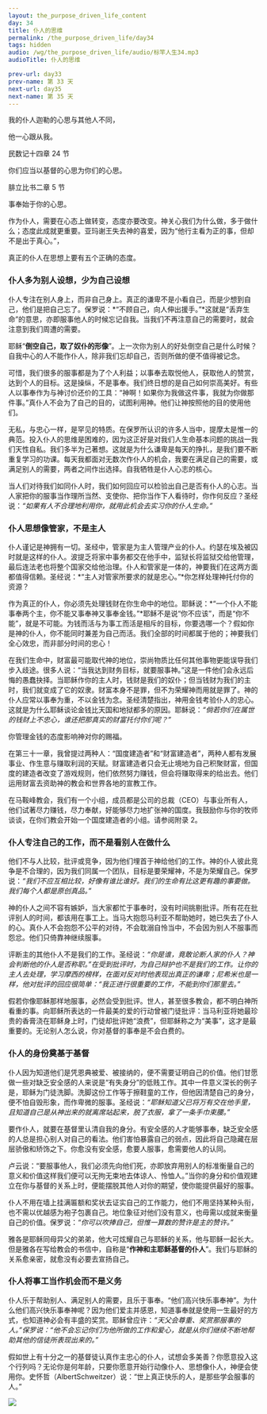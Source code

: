 ```yaml
---
layout: the_purpose_driven_life_content
day: 34
title: 仆人的思维
permalink: /the_purpose_driven_life/day34
tags: hidden
audio: /wg/the_purpose_driven_life/audio/标竿人生34.mp3
audioTitle: 仆人的思维

prev-url: day33
prev-name: 第 33 天
next-url: day35
next-name: 第 35 天
---
```


<div class="center script poem">
<p>我的仆人迦勒的心思与其他人不同，</p>
<p>他一心跟从我。</p>
<p class="sp-verse">民数记十四章 24 节</p>
</div>
<div class="center poem">
<p>你们应当以基督的心思为你们的心思。</p>
<p class="sp-verse">腓立比书二章 5 节</p>
</div>
<p class="first">事奉始于你的心思。</p>

作为仆人，需要在心态上做转变，态度亦要改变。神关心我们为什么做，多于做什么；态度此成就更重要。亚玛谢王失去神的喜爱，因为“他行主看为正的事，但却不是出于真心。”，

真正的仆人在思想上要有五个正确的态度。

### 仆人多为别人设想，少为自己设想

仆人专注在别人身上，而非自己身上。真正的谦卑不是小看自己，而是少想到自己，他们是把自己忘了。保罗说：*“不顾自己，向人伸出援手。”*这就是“丢弃生命”的意思，亦即服事他人的时候忘记自我。当我们不再注意自己的需要时，就会注意到我们周遭的需要。

耶稣“**倒空自己，取了奴仆的形像**”。上一次你为别人的好处倒空自己是什么时候？自我中心的人不能作仆人，除非我们忘却自己，否则所做的便不值得被记念。

可惜，我们很多的服事都是为了个人利益；以事奉去取悦他人，获取他人的赞赏，达到个人的目标。这是操纵，不是事奉。我们终日想的是自己如何崇高美好。有些人以事奉作为与神讨价还价的工具：“神啊！如果你为我做这件事，我就为你做那件事。”真仆人不会为了自己的目的，试图利用神。他们让神按照他的目的使用他们。

无私，与忠心一样，是罕见的特质。在保罗所认识的许多人当中，提摩太是惟一的典范。投入仆人的思维是困难的，因为这正好是对我们人生命基本问题的挑战一我们天性自私。我们多半为己著想。这就是为什么谦卑是每天的挣扎，是我们要不断重复学习的功课。每天我都面对无数次作仆人的机会，我要在满足自己的需要，或满足别人的需要，两者之间作出选择。自我牺牲是仆人心志的核心。

当人们对待我们如同仆人时，我们如何回应可以检验出自己是否有仆人的心志。当人家把你的服事当作理所当然、支使你、把你当作下人看待时，你作何反应？圣经说：*“如果有人不合理地利用你，就用此机会去实习你的仆人生命。”*

### 仆人思想像管家，不是主人

仆人谨记是神拥有一切。圣经中，管家是为主人管理产业的仆人。约瑟在埃及被囚时就是这样的仆人。波提乏将家中事务都交在他手中，监狱长将监狱交给他管理，最后连法老也将整个国家交给他治理。仆人和管家是一体的，神要我们在这两方面都值得信赖。圣经说：*“主人对管家所要求的就是忠心。”*你怎样处理神托付你的资源？

作为真正的仆人，你必须先处理钱财在你生命中的地位。耶稣说：*“一个仆人不能事奉两个主，你不能又事奉神又事奉金钱。”*耶稣不是说“你不应该”，而是“你不能”，就是不可能。为钱而活与为事工而活是相斥的目标，你要选哪一个？假如你是神的仆人，你不能同时兼差为自己而活。我们全部的时间都属于他的；神要我们全心效忠，而非部分时间的忠心！

在我们生命中，财富最可能取代神的地位，崇尚物质比任何其他事物更能误导我们步入歧途。很多人说：“当我达到财务目标，就要服事神。”这是一件他们会永远后悔的愚蠢抉择。当耶稣作你的主人时，钱财是我们的奴仆；但当钱财为我们的主时，我们就变成了它的奴隶。财富本身不是罪，但不为荣耀神而用就是罪了。神的仆人应常以事奉为重，不以金钱为念。圣经清楚指出，神用金钱考验仆人的忠心。这就是为什么耶稣谈论金钱比天国和地狱都多的原因。耶稣说：*“倘若你们在属世的钱财上不忠心，谁还把那真实的财富托付你们呢？”*

你管理金钱的态度影响神对你的赐福。

在第三十一章，我曾提过两种人：“国度建造者”和“财富建造者”，两种人都有发展事业、作生意与赚取利润的天赋。财富建造者只会无止境地为自己积聚财富，但国度的建造者改变了游戏规则，他们依然努力赚钱，但会将赚取得来的给出去。他们运用财富去资助神的教会和世界各地的宣教工作。

在马鞍峰教会，我们有一个小组，成员都是公司的总裁（CEO）与事业所有人，他们试著尽力赚钱，尽力奉献，好能够尽力地扩张神的国度。我鼓励你与你的牧师谈谈，在你们教会开始一个国度建造者的小组。请参阅附录 2。

### 仆人专注自己的工作，而不是看别人在做什么

他们不与人比较，批评或竞争，因为他们埋首于神给他们的工作。神的仆人彼此竞争是不合理的，因为我们同属一个团队，目标是要荣耀神，不是为荣耀自己。保罗说：*“我们不应互相比较，好像有谁比谁好。我们的生命有比这更有趣的事要做。我们每个人都是原创真品。”*

神的仆人之间不容有嫉妒，当大家都忙于事奉时，没有时间挑剔批评。所有花在批评别人的时间，都该用在事工上。当马大抱怨马利亚不帮助她时，她已失去了仆人的心。真仆人不会抱怨不公平的对待，不会耽溺自怜当中，不会因为别人不服事而怨忿。他们只倚靠神继续服事。

评断主的其他仆人不是我们的工作。圣经说：*“你是谁，竟敢论断人家的仆人？神会判断他的仆人是否称职。”*在受到批评时，为自己辩护也不是我们的工作。让你的主人去处理，学习摩西的榜样，在面对反对时他表现出真正的谦卑；尼希米也是一样，他对批评的回应很简单：*“我正进行很重要的工作，不能到你们那里去。”*

假若你像耶稣那样地服事，必然会受到批评。世人，甚至很多教会，都不明白神所看重的事。向耶稣所表达的一件最美的爱的行动曾被门徒批评：当马利亚将她最珍贵的香膏浇在耶稣身上时，门徒却批评她“浪费”，但耶稣称之为“美事”，这才是最重要的。无论别人怎么说，你对基督的事奉是不会白费的。

### 仆人的身份奠基于基督

仆人因为知道他们是凭恩典被爱、被接纳的，便不需要证明自己的价值。他们甘愿做一些对缺乏安全感的人来说是“有失身分”的低贱工作。其中一件意义深长的例子是，耶稣为门徒洗脚。洗脚这份工作等于擦鞋童的工作，但他因清楚自己的身分，便不怕自毁形象，而作卑微的服事。圣经说：*“耶稣知道父已将万有交在他手里，且知道自己是从神出来的就离席站起来，脱了衣服，拿了一条手巾束腰。”*

要作仆人，就要在基督里认清自我的身分。有安全感的人才能够事奉，缺乏安全感的人总是担心别人对自己的看法。他们害怕暴露自己的弱点，因此将自己隐藏在层层骄傲和矫饰之下。你愈没有安全感，愈要人服事，愈需要他人的认同。

卢云说：“要服事他人，我们必须先向他们死，亦即放弃用别人的标准衡量自己的意义和价值这样我们便可以无拘无束地去体谅人、怜恤人。”当你的身分和价值观建立在你与基督的关系上时，便能摆脱其他人对你的期望，使你能提供最好的服事。

仆人不用在墙上挂满匾额和奖状去证实自己的工作能力，他们不用坚持某种头衔，也不需以优越感为袍子包裹自己。地位象征对他们没有意义，也毋需以成就来衡量自己的价值。保罗说：*“你可以吹捧自己，但惟一算数的赞许是主的赞许。”*

雅各是耶稣同母异父的弟弟，他大可炫耀自己与耶稣的关系，他与耶稣一起长大。但是雅各在写给教会的书信中，自称是“**作神和主耶稣基督的仆人**”。我们与耶稣的关系愈亲密，就愈没有必要去宣扬自己。

### 仆人将事工当作机会而不是义务

仆人乐于帮助别人、满足别人的需要，且乐于事奉。“他们高兴快乐事奉神”。为什么他们高兴快乐事奉神呢？因为他们爱主并感恩，知道事奉就是使用一生最好的方式，也知道神必会有丰盛的奖赏。耶稣曾应许：*“天父会尊重、奖赏那服事的人。”*保罗说：*“他不会忘记你们为他所做的工作和爱心，就是从你们继续不断地帮助其他的信徒所表现出来的。”*

假如世上有十分之一的基督徒认真作主忠心的仆人，试想会多美善？你愿意投入这个行列吗？无论你是何年龄，只要你愿意开始行动像仆人、思想像仆人，神便会使用你。史怀哲（AlbertSchweitzer）说：“世上真正快乐的人，是那些学会服事的人。”

<div class="article-img-wrapper">
<img src="https://typora-1259024198.cos.ap-beijing.myqcloud.com/wg/the_purpose_driven_life/image/day34_card.jpg">
</div>
